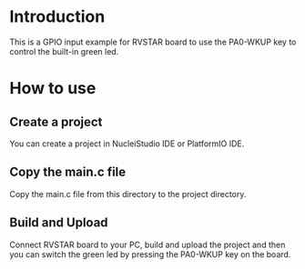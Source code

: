 # Introduction
This is a GPIO input example for RVSTAR board to use the PA0-WKUP key to control the built-in green led.

# How to use
## Create a project
You can create a project in NucleiStudio IDE or PlatformIO IDE.

## Copy the main.c file
Copy the main.c file from this directory to the project directory.

## Build and Upload
Connect RVSTAR board to your PC, build and upload the project and then you can switch the green led by pressing the PA0-WKUP key on the board.